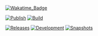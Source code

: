 [![Wakatime_Badge](https://wakatime.com/badge/github/eldoriarpg/gridselector.svg)][wakatime]

[![Publish](https://img.shields.io/github/workflow/status/eldoriarpg/gridselector/Publish%20to%20Nexus?style=for-the-badge&label=Publish)][publish]
[![Build](https://img.shields.io/github/workflow/status/eldoriarpg/gridselector/Verify%20state?style=for-the-badge&label=Build)][verify]

[![Releases](https://img.shields.io/nexus/maven-releases/de.eldoria/gridselector?label=Release&logo=Release&server=https%3A%2F%2Feldonexus.de&style=for-the-badge)][release]
[![Development](https://img.shields.io/nexus/maven-dev/de.eldoria/gridselector?label=DEV&logo=Release&server=https%3A%2F%2Feldonexus.de&style=for-the-badge)][development]
[![Snapshots](https://img.shields.io/nexus/s/de.eldoria/gridselector?color=orange&label=Snapshot&server=https%3A%2F%2Feldonexus.de&style=for-the-badge)][snapshot]

<!-- [![Text](image_link)][link_anchor] -->
<!-- [anchor]: link> -->

[wakatime]: https://wakatime.com/badge/github/eldoriarpg/gridselector
[publish]: https://github.com/eldoriarpg/gridselector/actions/workflows/publish_to_nexus.yml
[verify]: https://github.com/eldoriarpg/gridselector/actions/workflows/verify.yml
[release]: https://eldonexus.de/#browse/browse:maven-releases:de%2Feldoria%2Fgridselector
[development]: https://eldonexus.de/#browse/browse:maven-dev:de%2Feldoria%2Fgridselector
[snapshot]: https://eldonexus.de/#browse/browse:maven-snapshots:de%2Feldoria%2Fgridselector
